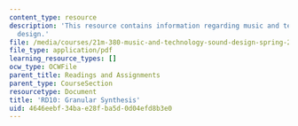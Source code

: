 ```yaml
---
content_type: resource
description: 'This resource contains information regarding music and technology: Sound
  design.'
file: /media/courses/21m-380-music-and-technology-sound-design-spring-2016/4646eebf34bae28fba5d0d04efd8b3e0_MIT21M_380S16_assn_rd1.pdf
file_type: application/pdf
learning_resource_types: []
ocw_type: OCWFile
parent_title: Readings and Assignments
parent_type: CourseSection
resourcetype: Document
title: 'RD10: Granular Synthesis'
uid: 4646eebf-34ba-e28f-ba5d-0d04efd8b3e0
---
```

